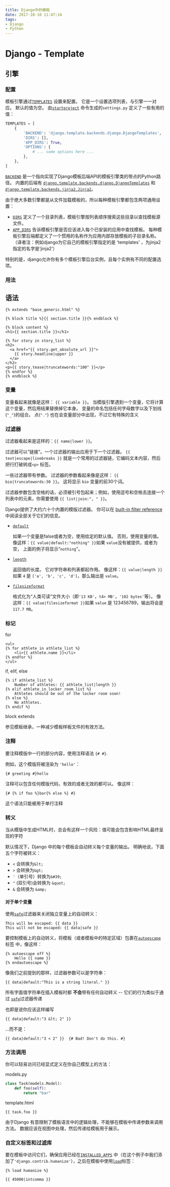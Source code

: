 ```yaml
---
title: Django中的模板
date: 2017-10-10 11:47:14
tags: 
- Django
- Python
---
```


# Django - Template

## 引擎

### 配置

模板引擎通过[`TEMPLATES`](http://usyiyi.cn/documents/Django_111/ref/settings.html#std:setting-TEMPLATES) 设置来配置。 它是一个设置选项列表，与引擎一一对应。 默认的值为空。 由[`startproject`](http://usyiyi.cn/documents/Django_111/ref/django-admin.html#django-admin-startproject) 命令生成的`settings.py` 定义了一些有用的值：

```python
TEMPLATES = [
    {
        'BACKEND': 'django.template.backends.django.DjangoTemplates',
        'DIRS': [],
        'APP_DIRS': True,
        'OPTIONS': {
            # ... some options here ...
        },
    },
]
```

[`BACKEND`](http://usyiyi.cn/documents/Django_111/ref/settings.html#std:setting-TEMPLATES-BACKEND) 是一个指向实现了Django模板后端API的模板引擎类的带点的Python路径。 内置的后端有 [`django.template.backends.django.DjangoTemplates`](http://usyiyi.cn/documents/Django_111/topics/templates.html#django.template.backends.django.DjangoTemplates) 和 [`django.template.backends.jinja2.Jinja2`](http://usyiyi.cn/documents/Django_111/topics/templates.html#django.template.backends.jinja2.Jinja2)。

由于绝大多数引擎都是从文件加载模板的，所以每种模板引擎都包含两项通用设置：

- [`DIRS`](http://usyiyi.cn/documents/Django_111/ref/settings.html#std:setting-TEMPLATES-DIRS) 定义了一个目录列表，模板引擎按列表顺序搜索这些目录以查找模板源文件。
- [`APP_DIRS`](http://usyiyi.cn/documents/Django_111/ref/settings.html#std:setting-TEMPLATES-APP_DIRS) 告诉模板引擎是否应该进入每个已安装的应用中查找模板。 每种模板引擎后端都定义了一个惯用的名称作为应用内部存放模板的子目录名称。（译者注：例如django为它自己的模板引擎指定的是 ‘templates’ ，为jinja2指定的名字是‘jinja2’）

特别的是，django允许你有多个模板引擎后台实例，且每个实例有不同的配置选项。

### 用法

## 语法

```jinja2
{% extends "base_generic.html" %}

{% block title %}{{ section.title }}{% endblock %}

{% block content %}
<h1>{{ section.title }}</h1>

{% for story in story_list %}
<h2>
  <a href="{{ story.get_absolute_url }}">
    {{ story.headline|upper }}
  </a>
</h2>
<p>{{ story.tease|truncatewords:"100" }}</p>
{% endfor %}
{% endblock %}
```

### 变量

变量看起来就像是这样： `{{ variable }}`。 当模版引擎遇到一个变量，它将计算这个变量，然后用结果替换掉它本身。 变量的命名包括任何字母数字以及下划线 (`"_"`)的组合。 点(`"."`) 也在会变量部分中出现，不过它有特殊的含义

### 过滤器

过滤器看起来是这样的：`{{ name|lower }}`。 

过滤器可以“链接”。一个过滤器的输出应用于下一个过滤器。 `{{ text|escape|linebreaks }}` 就是一个常用的过滤器链，它编码文本内容，然后把行打破转成`<p>` 标签。

一些过滤器带有参数。 过滤器的参数看起来像是这样： `{{ bio|truncatewords:30 }}`。 这将显示 `bio` 变量的前30个词。

过滤器参数包含空格的话，必须被引号包起来；例如，使用逗号和空格去连接一个列表中的元素，你需要使用 `{{ list|join:", " }}`。

Django提供了大约六十个内置的模版过滤器。 你可以在 [built-in filter reference](http://usyiyi.cn/documents/Django_111/ref/templates/builtins.html#ref-templates-builtins-filters)中阅读全部关于它们的信息。

- [`default`](http://usyiyi.cn/documents/Django_111/ref/templates/builtins.html#std:templatefilter-default)

  如果一个变量是false或者为空，使用给定的默认值。 否则，使用变量的值。 像这样：`{{ value|default:"nothing" }}`如果 `value`没有被提供，或者为空， 上面的例子将显示“`nothing`”。

- [`length`](http://usyiyi.cn/documents/Django_111/ref/templates/builtins.html#std:templatefilter-length)

  返回值的长度。 它对字符串和列表都起作用。 像这样：`{{ value|length }}`如果 `4` 是 `['a', 'b', 'c', 'd']`，那么输出是 `value`。

- [`filesizeformat`](http://usyiyi.cn/documents/Django_111/ref/templates/builtins.html#std:templatefilter-filesizeformat)

  格式化为“人类可读”文件大小（即`'13 KB'`，`t4> MB'`，`'102 bytes'`等）。 像这样：`{{ value|filesizeformat }}`如果 `value` 是 123456789，输出将会是 `117.7 MB`。

### 标记

for

```django
<ul>
{% for athlete in athlete_list %}
    <li>{{ athlete.name }}</li>
{% endfor %}
</ul>
```

if, elif, else

```django
{% if athlete_list %}
    Number of athletes: {{ athlete_list|length }}
{% elif athlete_in_locker_room_list %}
    Athletes should be out of the locker room soon!
{% else %}
    No athletes.
{% endif %}
```

block extends

参见模板继承，一种减少模板样板文件的有效方法。

### 注释

要注释模版中一行的部分内容，使用注释语法 `{# #}`.

例如，这个模版将被渲染为 `'hello'`：

```django
{# greeting #}hello
```

注释可以包含任何模版代码，有效的或者无效的都可以。 像这样：

```django
{# {% if foo %}bar{% else %} #}
```

这个语法只能被用于单行注释

### 转义

当从模版中生成HTML时，总会有这样一个风险：值可能会包含影响HTML最终呈现的字符

默认情况下，Django 中的每个模板会自动转义每个变量的输出。 明确地说，下面五个字符被转义：

- `<` 会转换为`&lt;`
- `>` 会转换为`&gt;`
- `'`（单引号）转换为`&#39;`
- `"` (双引号)会转换为 `&quot;`
- `&` 会转换为 `&amp;`

#### 对于单个变量

使用[`safe`](http://usyiyi.cn/documents/Django_111/ref/templates/builtins.html#std:templatefilter-safe)过滤器来关闭独立变量上的自动转义：

```django
This will be escaped: {{ data }}
This will not be escaped: {{ data|safe }}
```

要控制模板上的自动转义，将模板（或者模板中的特定区域）包裹在[`autoescape`](http://usyiyi.cn/documents/Django_111/ref/templates/builtins.html#std:templatetag-autoescape)标签 中，像这样：

```django
{% autoescape off %}
    Hello {{ name }}
{% endautoescape %}
```

像我们之前提到的那样，过滤器参数可以是字符串：

```django
{{ data|default:"This is a string literal." }}
```

所有字面值字符串在插入模板时都 **不会**带有任何自动转义 -- 它们的行为类似于通过 [`safe`](http://usyiyi.cn/documents/Django_111/ref/templates/builtins.html#std:templatefilter-safe)过滤器传递

也即是说你应该这样编写

```django
{{ data|default:"3 &lt; 2" }}
```

…而不是：

```django
{{ data|default:"3 < 2" }}  {# Bad! Don't do this. #}
```

### 方法调用

你可以轻易访问已经显式定义在你自己模型上的方法：

models.py

```python
class Task(models.Model):
    def foo(self):
        return "bar"
```

template.html

```django
{{ task.foo }}
```

由于Django 有意限制了模板语言中的逻辑处理，不能够在模板中传递参数来调用方法。 数据应该在视图中处理，然后传递给模板用于展示。

### 自定义标签和过滤库

 要在模板中访问它们，确保应用已经在[`INSTALLED_APPS`](http://usyiyi.cn/documents/Django_111/ref/settings.html#std:setting-INSTALLED_APPS) 中（在这个例子中我们添加了`'django.contrib.humanize'`），之后在模板中使用[`load`](http://usyiyi.cn/documents/Django_111/ref/templates/builtins.html#std:templatetag-load)标签：

```django
{% load humanize %}

{{ 45000|intcomma }}
```